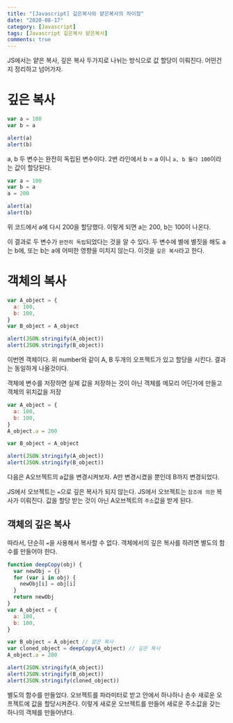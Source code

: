 ```yaml
---
title: "[Javascript] 깊은복사와 얕은복사의 차이점"
date: "2020-08-17"
category: [Javascript]
tags: [Javascript 깊은복사 얕은복사]
comments: true
---
```


JS에서는 얕은 복사, 깊은 복사 두가지로 나뉘는 방식으로 값 할당이 이뤄진다. 어떤건지 정리하고 넘어가자.

# 깊은 복사

```javascript
var a = 100
var b = a

alert(a)
alert(b)
```

a, b 두 변수는 완전히 독립된 변수이다. 2번 라인에서 b = a 이니 `a, b 둘다 100`이라는 값이 할당된다.

```javascript
var a = 100
var b = a
a = 200

alert(a)
alert(b)
```

위 코드에서 a에 다시 200을 할당했다. 이렇게 되면 a는 200, b는 100이 나온다.

이 결과로 두 변수가 `완전히 독립`되었다는 것을 알 수 있다. 두 변수에 별에 별짓을 해도 a는 b에, 또는 b는 a에 어떠한 영향을 미치지 않는다. 이것을 `깊은 복사`라고 한다.

# 객체의 복사

```javascript
var A_object = {
  a: 100,
  b: 100,
}
var B_object = A_object

alert(JSON.stringify(A_object))
alert(JSON.stringify(B_object))
```

이번엔 객체이다. 위 number와 같이 A, B 두개의 오프젝트가 있고 할당을 시킨다. 결과는 동일하게 나올것이다.

객체에 변수를 저장하면 실제 값을 저장하는 것이 아닌 객체를 메모리 어딘가에 만들고 객체의 위치값을 저장

```javascript
var A_object = {
  a: 100,
  b: 100,
}
A_object.a = 200

var B_object = A_object

alert(JSON.stringify(A_object))
alert(JSON.stringify(B_object))
```

다음은 A오브젝트의 a값을 변경시켜보자. A만 변경시켰을 뿐인데 B까지 변경되었다.

JS에서 오브젝트는 `=`으로 깊은 복사가 되지 않는다. JS에서 오브젝트는 `참조에 의한` 복사가 이뤄진다. 값을 할당 받는 것이 아닌 A오브젝트의 `주소`값을 받게 된다.

## 객체의 깊은 복사

따라서, 단순히 `=`을 사용해서 복사할 수 없다. 객체에서의 깊은 복사를 하려면 별도의 함수를 만들어야 한다.

```javascript
function deepCopy(obj) {
  var newObj = {}
  for (var i in obj) {
    newObj[i] = obj[i]
  }
  return newObj
}
var A_object = {
  a: 100,
  b: 100,
}

var B_object = A_object // 얕은 복사
var cloned_object = deepCopy(A_object) // 깊은 복사
A_object.a = 200

alert(JSON.stringify(A_object))
alert(JSON.stringify(B_object))
alert(JSON.stringify(cloned_object))
```

별도의 함수를 만들었다. 오브젝트를 파라미터로 받고 안에서 하나하나 손수 새로운 오프젝트에 값을 할당시켜준다. 이렇게 새로운 오브젝트를 만들어 새로운 주소값을 갖는 하나의 객체를 만들어낸다.
